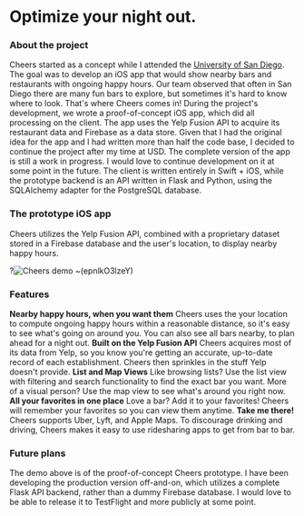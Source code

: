 # Optimize your night out.

### About the project
Cheers started as a concept while I attended the [University of San Diego](https://www.sandiego.edu). The goal was to develop an iOS app that would show nearby bars and restaurants with ongoing happy hours. Our team observed that often in San Diego there are many fun bars to explore, but sometimes it's hard to know where to look. That's where Cheers comes in!
During the project's development, we wrote a proof-of-concept iOS app, which did all processing on the client. The app uses the Yelp Fusion API to acquire its restaurant data and Firebase as a data store. Given that I had the original idea for the app and I had written more than half the code base, I decided to continue the project after my time at USD.
The complete version of the app is still a work in progress. I would love to continue development on it at some point in the future. The client is written entirely in Swift + iOS, while the prototype backend is an API written in Flask and Python, using the SQLAlchemy adapter for the PostgreSQL database.

### The prototype iOS app
Cheers utilizes the Yelp Fusion API, combined with a proprietary dataset stored in a Firebase database and the user's location, to display nearby happy hours.

?![Cheers demo](https://s3.gifyu.com/images/cheers_demo.gif)<Prototype iOS Cheers app>
~(epnlkO3lzeY)

### Features
**Nearby happy hours, when you want them**
Cheers uses the your location to compute ongoing happy hours within a reasonable distance, so it's easy to see what's going on around you. You can also see all bars nearby, to plan ahead for a night out.
**Built on the Yelp Fusion API**
Cheers acquires most of its data from Yelp, so you know you're getting an accurate, up-to-date record of each establishment. Cheers then sprinkles in the stuff Yelp doesn't provide.
**List and Map Views**
Like browsing lists? Use the list view with filtering and search functionality to find the exact bar you want. More of a visual person? Use the map view to see what's around you right now.
**All your favorites in one place**
Love a bar? Add it to your favorites! Cheers will remember your favorites so you can view them anytime.
**Take me there!**
Cheers supports Uber, Lyft, and Apple Maps. To discourage drinking and driving, Cheers makes it easy to use ridesharing apps to get from bar to bar.

### Future plans
The demo above is of the proof-of-concept Cheers prototype. I have been developing the production version off-and-on, which utilizes a complete Flask API backend, rather than a dummy Firebase database. I would love to be able to release it to TestFlight and more publicly at some point.